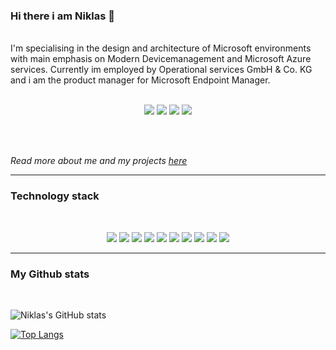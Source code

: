 ### Hi there i am Niklas 👋
<br>
I'm specialising in the design and architecture of Microsoft environments with main emphasis on Modern Devicemanagement and Microsoft Azure services.
Currently im employed by Operational services GmbH & Co. KG and i am the product manager for Microsoft Endpoint Manager.
<br><br>
<p align="center">
<img src="https://komarev.com/ghpvc/?username=niklasrast&label=Profile+Views"/>
<img src="https://badges.pufler.dev/years/niklasrast"/>
<img src="https://badges.pufler.dev/repos/niklasrast"/>
<img src="https://badges.pufler.dev/commits/monthly/niklasrast"/>
</p>
<br><br>

*Read more about me and my projects [here](https://niklasrast.github.io/)*
<hr>

### Technology stack
<br>
<p align="center">
<img src="https://img.shields.io/badge/-PowerShell-blue"/>
<img src="https://img.shields.io/badge/-Azure-blue"/>
<img src="https://img.shields.io/badge/-MS Graph-blue"/>
<img src="https://img.shields.io/badge/-Intune-blue"/>
<img src="https://img.shields.io/badge/-Config Manager-blue"/>
<img src="https://img.shields.io/badge/-Windows-blue"/>
<img src="https://img.shields.io/badge/-Azure Virtual Desktop-blue"/>
<img src="https://img.shields.io/badge/-VSCode-blue"/>
<img src="https://img.shields.io/badge/-Github-blue"/>
<img src="https://img.shields.io/badge/-TeamViewer-blue"/>
</p>
<hr>

### My Github stats
<br>
<p align="center">
  
![Niklas's GitHub stats](https://github-readme-stats.vercel.app/api?username=niklasrast&show_icons=true&theme=react&hide=stars,prs,contribs)
  
[![Top Langs](https://github-readme-stats.vercel.app/api/top-langs/?username=niklasrast&layout=compact&theme=react)](https://github.com/niklasrast/github-readme-stats)
</p>
